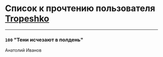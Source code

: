 # Список к прочтению пользователя [Tropeshko](https://www.facebook.com/app_scoped_user_id/354364724734191/)
---

### `100` "Тени исчезают в полдень"
Анатолий Иванов

